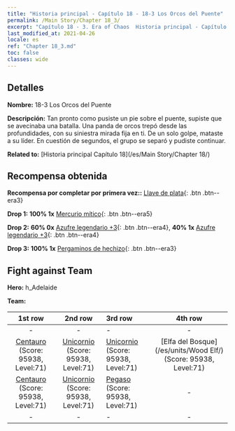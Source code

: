 ```yaml
---
title: "Historia principal - Capítulo 18 - 18-3 Los Orcos del Puente"
permalink: /Main Story/Chapter 18_3/
excerpt: "Capítulo 18 - 3. Era of Chaos  Historia principal - Capítulo 18_3. 18-3 Los Orcos del Puente"
last_modified_at: 2021-04-26
locale: es
ref: "Chapter 18_3.md"
toc: false
classes: wide
---
```


## Detalles

 **Nombre:** 18-3 Los Orcos del Puente

 **Descripción:** Tan pronto como pusiste un pie sobre el puente, supiste que se avecinaba una batalla. Una panda de orcos trepó desde las profundidades, con su siniestra mirada fija en ti. De un solo golpe, mataste a su líder. En cuestión de segundos, el grupo se separó y pudiste continuar.

 **Related to:** [Historia principal Capítulo 18](/es/Main Story/Chapter 18/)

## Recompensa obtenida

 **Recompensa por completar por primera vez::** [Llave de plata](/ItemsES/con_693/){: .btn .btn--era3}

 **Drop 1:** **100% 1x** [Mercurio mítico](/ItemsES/mat_63/){: .btn .btn--era5}

 **Drop 2:** **60% 0x** [Azufre legendario +3](/ItemsES/mat_57/){: .btn .btn--era4}, **40% 1x** [Azufre legendario +3](/ItemsES/mat_57/){: .btn .btn--era4}

 **Drop 3:** **100% 1x** [Pergaminos de hechizo](/ItemsES/con_694/){: .btn .btn--era3}


## Fight against Team
 **Hero:** h_Adelaide

 **Team:**


  | 1st row | 2nd row | 3rd row | 4th row |
  |:----:|:----:|:----|:----:|
  | - | - | - | - |
  | [Centauro](/es/units/Centaur/) (Score: 95938, Level:71)  | [Unicornio](/es/units/Unicorn/) (Score: 95938, Level:71)  | [Unicornio](/es/units/Unicorn/) (Score: 95938, Level:71)  | [Elfa del Bosque](/es/units/Wood Elf/) (Score: 95938, Level:71)  |
  | [Centauro](/es/units/Centaur/) (Score: 95938, Level:71)  | [Unicornio](/es/units/Unicorn/) (Score: 95938, Level:71)  | [Pegaso](/es/units/Pegasus/) (Score: 95938, Level:71)  | - |
  | - | - | - | - |


